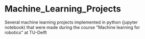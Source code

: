 # Machine_Learning_Projects
Several machine learning projects implemented in python (jupyter notebook) that were made during the course "Machine learning for robotics" at TU-Delft
